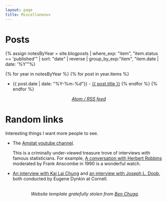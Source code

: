 ```yaml
---
layout: page
title: Miscellaneous
---
```


# Posts


{% assign notesByYear = site.blogposts | where_exp: "item", "item.status == 'published'" | sort: "date" | reverse | group_by_exp:"item", "item.date | date: '%Y'"%}

{% for year in notesByYear %}
      {% for post in year.items %}
- {{ post.date | date: "%Y-%m-%d"}} - <a href="{{ post.url }}">{{ post.title }}</a>
      {% endfor %}
{% endfor %}

	<center><em><a href="/atom.xml">Atom / RSS feed</a></em></center>


# Random links

Interesting things I want more people to see.

- The [Amstat youtube channel](https://www.youtube.com/@AmstatVideos).

	This is a criminally under-viewed treasure trove of interviews with famous statisticians. For example, [A conversation with Herbert Robbins](https://www.youtube.com/watch?v=IIO2urt8jHI) moderated by Frank Anscombe in 1990 is a wonderful watch.

- [An interview with Kai Lai Chung](https://www.youtube.com/watch?v=9WOHUxJctbM) and [an interview with Joseph L. Doob](https://www.youtube.com/watch?v=EiYsvdLtdS4), both conducted by Eugene Dynkin at Cornell.

<br/>

<center><em>Website template gratefully stolen from <a href="https://benchugg.com">Ben Chugg</a>.</em></center>
